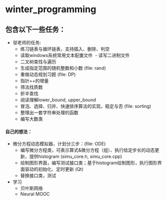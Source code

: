 # winter_programming

## 包含以下一些任务：
- 邬老师的任务:
  - 练习链表与循环链表，支持插入、删除、判空
  - 读取windows系统常用文本配置文件
  - 读写二进制文件
  - 二叉树查找与遍历
  - 生成指定范围的随机整数和小数 (file: rand)
  - 重做动态规划习题 (file: DP)
  - 指针++的增量
  - 筛法找质数
  - 折半查找
  - 阅读理解lower_bound, upper_bound
  - 冒泡、选择、归并、快速排序算法的实现，稳定与否 (file: sorting)
  - 整理出一套字符串处理的函数
  - 编写大数类
#### 自己的想法：
  - 微分方程动态模拟器，计划分三步：(file: ODE)
    - 编写微分方程类，可表示算式&微分方程（组）、执行给定步长的动态更新，提供histogram (simu_core.h, simu_core.cpp)
    - 绘制图形界面，编写测试接口类；基于histogram绘制图形，执行图形界面驱动的初始化、定时更新 (Qt)
    - 替换接口类，测试
  - 学习
    - 贝叶斯网络
    - Neural MOOC
